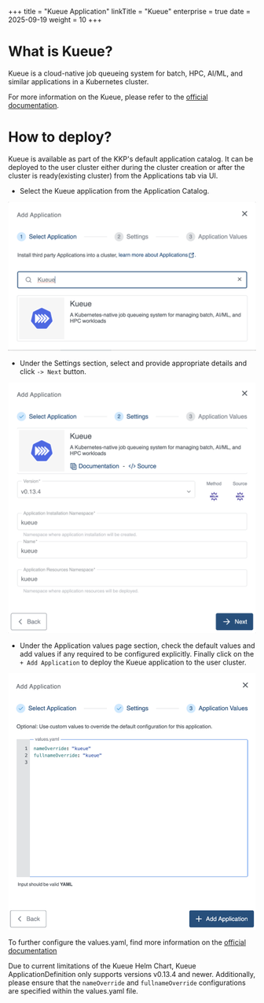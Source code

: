 +++
title = "Kueue Application"
linkTitle = "Kueue"
enterprise = true
date = 2025-09-19
weight = 10
+++

# What is Kueue?

Kueue is a cloud-native job queueing system for batch, HPC, AI/ML, and similar applications in a Kubernetes cluster.

For more information on the Kueue, please refer to the [official documentation](https://kueue.sigs.k8s.io/).

# How to deploy?

Kueue is available as part of the KKP's default application catalog.
It can be deployed to the user cluster either during the cluster creation or after the cluster is ready(existing cluster) from the Applications tab via UI.

* Select the Kueue application from the Application Catalog.

![Select Kueue Application](01-select-application-kueue-app.png)

* Under the Settings section, select and provide appropriate details and click `-> Next` button.

![Settings for Kueue Application](02-settings-kueue-app.png)


* Under the Application values page section, check the default values and add values if any required to be configured explicitly. Finally click on the `+ Add Application` to deploy the Kueue application to the user cluster.

![Application Values for Kueue Application](03-values-kueue-app.png)

To further configure the values.yaml, find more information on the [official documentation](https://kueue.sigs.k8s.io/)

Due to current limitations of the Kueue Helm Chart, Kueue ApplicationDefinition only supports versions v0.13.4 and newer.
Additionally, please ensure that the `nameOverride` and `fullnameOverride` configurations are specified within the values.yaml file.
